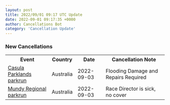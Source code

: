 ```yaml
---
layout: post
title: 2022/09/01 09:17 UTC Update
date: 2022-09-01 09:17:35 +0000
author: Cancellations Bot
category: 'Cancellation Update'
---
```


<h3>New Cancellations</h3>
<div class='hscrollable'>
<table style='width: 100%'>
    <tr>
        <th>Event</th>
        <th>Country</th>
        <th>Date</th>
        <th>Cancellation Note</th>
    </tr>
    <tr>
        <td><a href="https://www.parkrun.com.au/casulaparklands">Casula Parklands parkrun</a></td>
        <td>Australia</td>
        <td>2022-09-03</td>
        <td>Flooding Damage and Repairs Required</td>
    </tr>
    <tr>
        <td><a href="https://www.parkrun.com.au/mundyregional">Mundy Regional parkrun</a></td>
        <td>Australia</td>
        <td>2022-09-03</td>
        <td>Race Director is sick, no cover</td>
    </tr>
</table>
</div>
